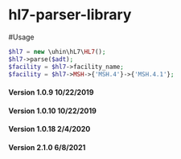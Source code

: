# hl7-parser-library

#Usage

```php
$hl7 = new \uhin\hL7\HL7();
$hl7->parse($adt);
$facility = $hl7->facility_name;
$facility = $hl7->MSH->{'MSH.4'}->{'MSH.4.1'};  
```

#### Version 1.0.9 10/22/2019
#### Version 1.0.10 10/22/2019
#### Version 1.0.18 2/4/2020
#### Version 2.1.0 6/8/2021
